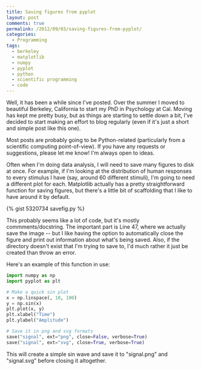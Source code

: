 ```yaml
---
title: Saving figures from pyplot
layout: post
comments: true
permalink: /2012/09/03/saving-figures-from-pyplot/
categories:
  - Programming
tags:
  - berkeley
  - matplotlib
  - numpy
  - pyplot
  - python
  - scientific programming
  - code
---
```


Well, it has been a while since I've posted. Over the summer I moved
to beautiful Berkeley, California to start my PhD in Psychology at
Cal. Moving has kept me pretty busy, but as things are starting to
settle down a bit, I've decided to start making an effort to blog
regularly (even if it's just a short and simple post like this one).

Most posts are probably going to be Python-related (particularly from
a scientific computing point-of-view). If you have any requests or
suggestions, please let me know! I'm always open to ideas.

Often when I'm doing data analysis, I will need to save many figures
to disk at once. For example, if I'm looking at the distribution of
human responses to every stimulus I have (say, around 60 different
stimuli), I'm going to need a different plot for each. Matplotlib
actually has a pretty straightforward function for saving figures, but
there's a little bit of scaffolding that I like to have around it by
default.

<!-- more -->

{% gist 5320734 savefig.py %}

This probably seems like a lot of code, but it's mostly
commments/docstring. The important part is Line 47, where we actually
save the image -- but I like having the option to automatically close
the figure and print out information about what's being saved. Also,
if the directory doesn't exist that I'm trying to save to, I'd much
rather it just be created than throw an error.

Here's an example of this function in use:

```python
import numpy as np
import pyplot as plt

# Make a quick sin plot
x = np.linspace(, 10, 100)
y = np.sin(x)
plt.plot(x, y)
plt.xlabel("Time")
plt.ylabel("Amplitude")

# Save it in png and svg formats
save("signal", ext="png", close=False, verbose=True)
save("signal", ext="svg", close=True, verbose=True)
```

This will create a simple sin wave and save it to "signal.png" and
"signal.svg" before closing it altogether.
